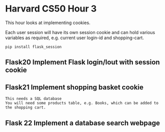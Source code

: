 # Harvard CS50 Hour 3

This hour looks at implementing cookies.

Each user session will have its own session cookie and can hold various variables as required, e.g. current user  login-id and shopping-cart.

<code>pip install flask_session</code>


## Flask20 Implement Flask login/lout with session cookie

## Flask21 Implement shopping basket cookie
    This needs a SQL database
    You will need some products table, e.g. Books, which can be added to the shopping cart.

## Flask 22 Implement a database search webpage

